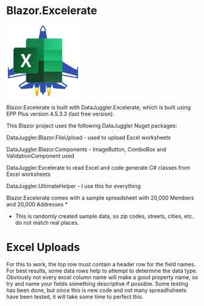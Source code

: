 # Blazor.Excelerate
<img height=192 width=192 src=https://github.com/DataJuggler/Blazor.Excelerate/blob/main/wwwroot/Images/ExcelerateLogoSmallWhite.png>

Blazor.Excelerate is built with DataJuggler.Excelerate, which is built using EPP Plus version 4.5.3.3 (last free version).

This Blazor project uses the following DataJuggler Nuget packages:

DataJuggler.Blazor.FileUpload - used to upload Excel worksheets

DataJuggler.Blazor.Components - ImageButton, ComboBox and ValidationComponent used

DataJuggler.Excelerate to read Excel and code generate C# classes from Excel worksheets

DataJuggler.UltimateHelper - I use this for everything

Blazor.Excelerate comes with a sample spreadsheet with 20,000 Members and 20,000 Addresses *
* This is randomly created sample data, so zip codes, streets, cities, etc. do not match real places.

# Excel Uploads

For this to work, the top row must contain a header row for the field names. For best results, some data rows help
to attempt to determine the data type. Obviously not every excel column name will make a good property name,
so try and name your fields something descriptive if possible. Some testing has been done,
but since this is new code and not many spreadhsheets have been tested, it will take some time to 
perfect this.



